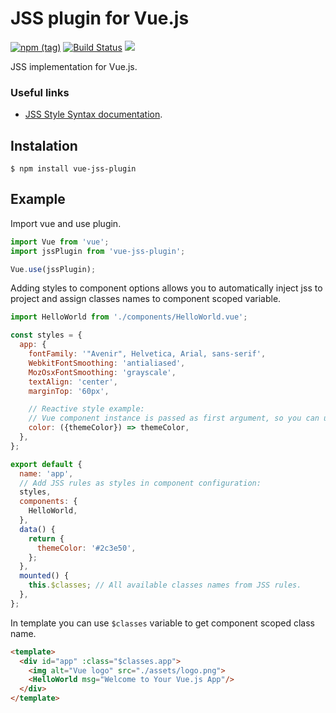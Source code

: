 # JSS plugin for Vue.js
[![npm (tag)][npm_shield]](https://www.npmjs.com/package/vue-jss-plugin)
[![Build Status](https://travis-ci.org/arktosk/vue-jss-project.svg?branch=master)](https://travis-ci.org/arktosk/vue-jss-project)
![](https://img.shields.io/npm/dm/vue-jss-plugin)

JSS implementation for Vue.js.

### Useful links

 * [JSS Style Syntax documentation](https://cssinjs.org/jss-syntax/).

## Instalation

```console
$ npm install vue-jss-plugin
```

## Example

Import vue and use plugin.

```js
import Vue from 'vue';
import jssPlugin from 'vue-jss-plugin';

Vue.use(jssPlugin);
```

Adding styles to component options allows you to automatically inject jss to project and assign classes names to component scoped variable.

```js
import HelloWorld from './components/HelloWorld.vue';

const styles = {
  app: {
    fontFamily: '"Avenir", Helvetica, Arial, sans-serif',
    WebkitFontSmoothing: 'antialiased',
    MozOsxFontSmoothing: 'grayscale',
    textAlign: 'center',
    marginTop: '60px',

    // Reactive style example:
    // Vue component instance is passed as first argument, so you can use there all props, data, computed values.
    color: ({themeColor}) => themeColor,
  },
};

export default {
  name: 'app',
  // Add JSS rules as styles in component configuration:
  styles,
  components: {
    HelloWorld,
  },
  data() {
    return {
      themeColor: '#2c3e50',
    };
  },
  mounted() {
    this.$classes; // All available classes names from JSS rules.
  },
};
```

In template you can use `$classes` variable to get component scoped class name.

```html
<template>
  <div id="app" :class="$classes.app">
    <img alt="Vue logo" src="./assets/logo.png">
    <HelloWorld msg="Welcome to Your Vue.js App"/>
  </div>
</template>
```

[npm_shield]: https://img.shields.io/npm/v/vue-jss-plugin/latest?label=npm
